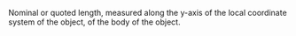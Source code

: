 ﻿Nominal or quoted length, measured along the y-axis of the local coordinate system of the object, of the body of the object.